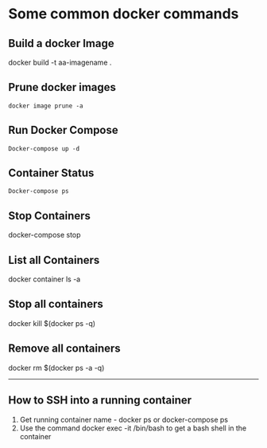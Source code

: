 # Some common docker commands

## Build a docker Image
docker build -t aa-imagename .
  
  
## Prune docker images
```
docker image prune -a
```

## Run Docker Compose
```
Docker-compose up -d
```
## Container Status
```
Docker-compose ps
```

## Stop Containers 
docker-compose stop 

## List all Containers
docker container ls -a


## Stop all containers
docker kill $(docker ps -q)

## Remove all containers
docker rm $(docker ps -a -q)

-------------------------------------------------


## How to SSH into a running container
1. Get running container name  - docker ps or docker-compose ps
2. Use the command docker exec -it <container name> /bin/bash to get a bash shell in the container
